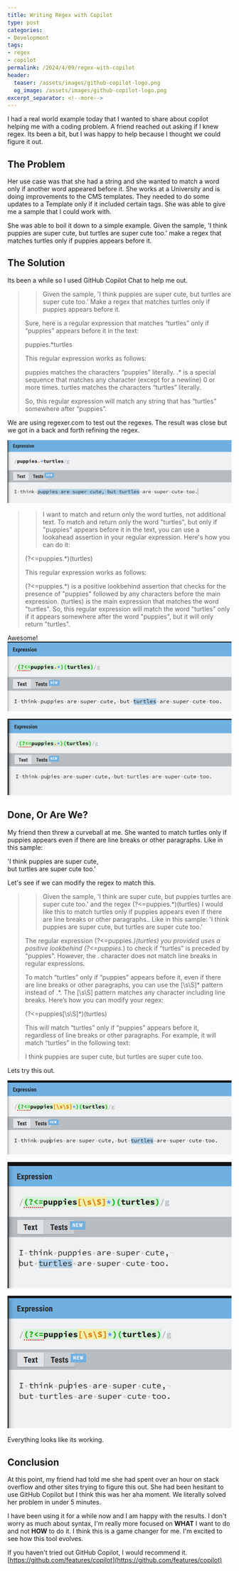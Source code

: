 ```yaml
---
title: Writing Regex with Copilot
type: post
categories:
- Development
tags:
- regex
- copilot
permalink: /2024/4/09/regex-with-copilot
header:
  teaser: /assets/images/github-copilot-logo.png
  og_image: /assets/images/github-copilot-logo.png
excerpt_separator: <!--more-->
---
```


I had a real world example today that I wanted to share about copilot helping me with a coding problem. A friend reached out asking if I knew regex. Its been a bit, but I was happy to help because I thought we could figure it out.<!--more-->

## The Problem

Her use case was that she had a string and she wanted to match a word only if another word appeared before it. She works at a University and is doing improvements to the CMS templates. They needed to do some updates to a Template only if it included certain tags. She was able to give me a sample that I could work with.

She was able to boil it down to a simple example. Given the sample, 'I think puppies are super cute, but turtles are super cute too.'  make a regex that matches turtles only if puppies appears before it.

## The Solution

Its been a while so I used GitHub Copilot Chat to help me out.

>> Given the sample, 'I think puppies are super cute, but turtles are super cute too.' Make a regex that matches turtles only if puppies appears before it.
>
> Sure, here is a regular expression that matches “turtles” only if “puppies” appears before it in the text:
>
> puppies.*turtles
>
> This regular expression works as follows:
>
> puppies matches the characters “puppies” literally.
> .* is a special sequence that matches any character (except for a newline) 0 or more times.
> turtles matches the characters “turtles” literally.
>
> So, this regular expression will match any string that has “turtles” somewhere after “puppies”.

We are using regexer.com to test out the regexes. The result was close but we got in a back and forth refining the regex.

![Testing regexes on regexer.com](/assets/images/regex-copilot-1.png)

>> I want to match and return only the word turtles, not additional text.
> To match and return only the word "turtles", but only if "puppies" appears before it in the text, you can use a lookahead assertion in your regular expression. Here's how you can do it:
>
> (?<=puppies.*)(turtles)
>
> This regular expression works as follows:
>
> (?<=puppies.*) is a positive lookbehind assertion that checks for the presence of "puppies" followed by any characters before the main expression.
> (turtles) is the main expression that matches the word "turtles".
> So, this regular expression will match the word "turtles" only if it appears somewhere after the word "puppies", but it will only return "turtles".

Awesome!
![matching turtles](/assets/images/regex-copilot-2.png)

![not matching turtles](/assets/images/regex-copilot-3.png)

## Done, Or Are We?

My friend then threw a curveball at me. She wanted to match turtles only if puppies appears even if there are line breaks or other paragraphs. Like in this sample:

'I think puppies are super cute,<br /> but turtles are super cute too.'

Let's see if we can modify the regex to match this.

>> Given the sample, 'I think  are super cute, but puppies turtles are super cute too.' and the regex (?<=puppies.*)(turtles) I would like this to match turtles only if puppies appears even if there are line breaks or other paragraphs.. Like in this sample:
>> 'I think puppies are super cute,
>> but turtles are super cute too.'
>
> The regular expression (?<=puppies.*)(turtles) you provided uses a positive lookbehind (?<=puppies.*) to check if “turtles” is preceded by “puppies”. However, the . character does not match line breaks in regular expressions.
>
> To match “turtles” only if “puppies” appears before it, even if there are line breaks or other paragraphs, you can use the [\s\S]* pattern instead of .*. The [\s\S] pattern matches any character including line breaks. Here’s how you can modify your regex:
>
> (?<=puppies[\s\S]*)(turtles)
>
> This will match “turtles” only if “puppies” appears before it, regardless of line breaks or other paragraphs. For example, it will match “turtles” in the following text:
>
> I think puppies are super cute,
> but turtles are super cute too.
>

Lets try this out.

![matching turtles same line](/assets/images/regex-copilot-4.png)

![matching turtles different lines](/assets/images/regex-copilot-5.png)

![not matching turtles](/assets/images/regex-copilot-6.png)

Everything looks like its working.

## Conclusion

At this point, my friend had told me she had spent over an hour on stack overflow and other sites trying to figure this out. She had been hesitant to use GitHub Copilot but I think this was her aha moment. We literally solved her problem in under 5 minutes.

I have been using it for a while now and I am happy with the results. I don't worry as much about syntax, I'm really more focused on **WHAT** I want to do and not **HOW** to do it. I think this is a game changer for me. I'm excited to see how this tool evolves.

If you haven't tried out GitHub Copilot, I would recommend it. [https://github.com/features/copilot](https://github.com/features/copilot)
